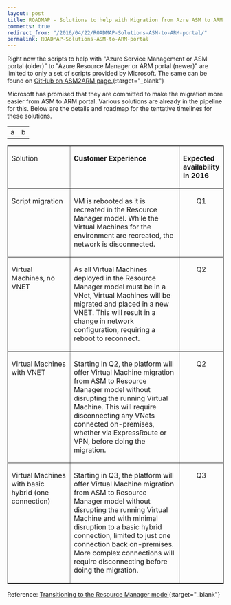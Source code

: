 ```yaml
---
layout: post
title: ROADMAP - Solutions to help with Migration from Azre ASM to ARM portal
comments: true
redirect_from: "/2016/04/22/ROADMAP-Solutions-ASM-to-ARM-portal/"
permalink: ROADMAP-Solutions-ASM-to-ARM-portal
---
```


Right now the scripts to help with "Azure Service Management or ASM portal (older)" to "Azure Resource Manager or ARM portal (newer)" are limited to only a set of scripts provided by Microsoft. The same can be found on [GitHub on ASM2ARM page.](https://github.com/fullscale180/asm2arm){:target="_blank"}

Microsoft has promised that they are committed to make the migration more easier from ASM to ARM portal. Various solutions are already in the pipeline for this.
Below are the details and roadmap for the tentative timelines for these solutions.

<table>
  <tr>
    <td> a</td>
    <td>b</td>
  </tr>
</table>

<table border="1" cellpadding="0" cellspacing="0"> <tbody> <tr> <td valign="top" width="29%"> <p>Solution</p> </td> <td valign="top" width="51%"> <p><b>Customer Experience</b></p> </td> <td valign="top" width="18%"> <p><b>Expected availability in 2016</b></p> </td> </tr> <tr> <td valign="top" width="29%"> <p>Script migration</p> </td> <td valign="top" width="51%"> <p>VM is rebooted as it is recreated in the Resource Manager model. While the Virtual Machines for the environment are recreated, the network is disconnected.</p> </td> <td valign="top" width="18%"> <p align="center">Q1</p> </td> </tr> <tr> <td valign="top" width="29%"> <p>Virtual Machines, no VNET</p> </td> <td valign="top" width="51%"> <p>As all Virtual Machines deployed in the Resource Manager model must be in a VNet, Virtual Machines will be migrated and placed in a new VNET. This will result in a change in network configuration, requiring a reboot to reconnect.</p> </td> <td valign="top" width="18%"> <p align="center">Q2</p> </td> </tr> <tr> <td valign="top" width="29%"> <p>Virtual Machines with VNET</p> </td> <td valign="top" width="51%"> <p>Starting in Q2, the platform will offer Virtual Machine migration from ASM to Resource Manager model without disrupting the running Virtual Machine. This will require disconnecting any VNets connected on-premises, whether via ExpressRoute or VPN, before doing the migration.</p> </td> <td valign="top" width="18%"> <p align="center">Q2</p> </td> </tr> <tr> <td valign="top" width="29%"> <p>Virtual Machines with basic hybrid (one connection)</p> </td> <td valign="top" width="51%"> <p>Starting in Q3, the platform will offer Virtual Machine migration from ASM to Resource Manager model without disrupting the running Virtual Machine and with minimal disruption to a basic hybrid connection, limited to just one connection back on-premises. More complex connections will require disconnecting before doing the migration.</p> </td> <td valign="top" width="18%"> <p align="center">Q3</p> </td> </tr> </tbody> </table>

Reference: [Transitioning to the Resource Manager model](https://azure.microsoft.com/en-us/blog/transitioning-to-the-resource-manager-model/){:target="_blank"}
